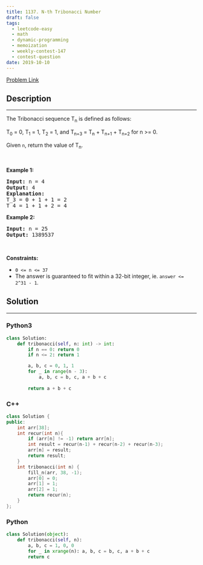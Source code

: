 ```yaml
---
title: 1137. N-th Tribonacci Number
draft: false
tags: 
  - leetcode-easy
  - math
  - dynamic-programming
  - memoization
  - weekly-contest-147
  - contest-question
date: 2019-10-10
---
```


[Problem Link](https://leetcode.com/problems/n-th-tribonacci-number/)

## Description

---
<p>The Tribonacci sequence T<sub>n</sub> is defined as follows:&nbsp;</p>

<p>T<sub>0</sub> = 0, T<sub>1</sub> = 1, T<sub>2</sub> = 1, and T<sub>n+3</sub> = T<sub>n</sub> + T<sub>n+1</sub> + T<sub>n+2</sub> for n &gt;= 0.</p>

<p>Given <code>n</code>, return the value of T<sub>n</sub>.</p>

<p>&nbsp;</p>
<p><strong class="example">Example 1:</strong></p>

<pre>
<strong>Input:</strong> n = 4
<strong>Output:</strong> 4
<strong>Explanation:</strong>
T_3 = 0 + 1 + 1 = 2
T_4 = 1 + 1 + 2 = 4
</pre>

<p><strong class="example">Example 2:</strong></p>

<pre>
<strong>Input:</strong> n = 25
<strong>Output:</strong> 1389537
</pre>

<p>&nbsp;</p>
<p><strong>Constraints:</strong></p>

<ul>
	<li><code>0 &lt;= n &lt;= 37</code></li>
	<li>The answer is guaranteed to fit within a 32-bit integer, ie. <code>answer &lt;= 2^31 - 1</code>.</li>
</ul>


## Solution

---
### Python3
``` py title='n-th-tribonacci-number'
class Solution:
    def tribonacci(self, n: int) -> int:
        if n == 0: return 0
        if n <= 2: return 1

        a, b, c = 0, 1, 1
        for _ in range(n - 3):
            a, b, c = b, c, a + b + c
        
        return a + b + c
```
### C++
``` cpp title='n-th-tribonacci-number'
class Solution {
public:
    int arr[38];
    int recur(int n){
        if (arr[n] != -1) return arr[n];
        int result = recur(n-1) + recur(n-2) + recur(n-3);
        arr[n] = result;
        return result;
    }
    int tribonacci(int n) {
        fill_n(arr, 38, -1);
        arr[0] = 0;
        arr[1] = 1;
        arr[2] = 1;
        return recur(n);
    }
};
```
### Python
``` py title='n-th-tribonacci-number'
class Solution(object):
    def tribonacci(self, n):
        a, b, c = 1, 0, 0
        for _ in xrange(n): a, b, c = b, c, a + b + c
        return c
```

